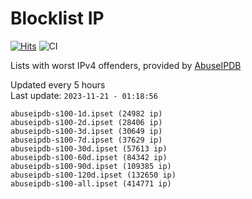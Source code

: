 # Blocklist IP

[![Hits](https://hits.seeyoufarm.com/api/count/incr/badge.svg?url=https%3A%2F%2Fgithub.com%2Fborestad%2Fblocklist-ip%2F&count_bg=%2379C83D&title_bg=%23555555&icon=&icon_color=%23E7E7E7&title=hits&edge_flat=false)](https://hits.seeyoufarm.com)  ![CI](https://img.shields.io/github/workflow/status/borestad/blocklist-ip/CI?style=flat-square)

Lists with worst IPv4 offenders, provided by [AbuseIPDB](https://www.abuseipdb.com/)

<!-- FOOTER-PLACEHOLDER -->
Updated every 5 hours<br>
Last update: `2023-11-21 - 01:18:56`
```
abuseipdb-s100-1d.ipset (24982 ip)
abuseipdb-s100-2d.ipset (28406 ip)
abuseipdb-s100-3d.ipset (30649 ip)
abuseipdb-s100-7d.ipset (37629 ip)
abuseipdb-s100-30d.ipset (57613 ip)
abuseipdb-s100-60d.ipset (84342 ip)
abuseipdb-s100-90d.ipset (109385 ip)
abuseipdb-s100-120d.ipset (132650 ip)
abuseipdb-s100-all.ipset (414771 ip)
```
